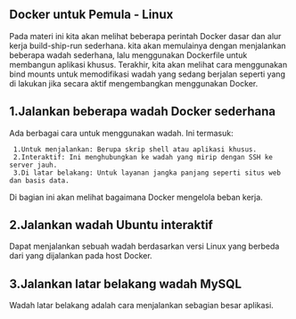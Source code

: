 ## Docker untuk Pemula - Linux 

Pada materi ini kita akan melihat beberapa perintah Docker dasar dan alur kerja build-ship-run sederhana. 
kita akan memulainya dengan menjalankan beberapa wadah sederhana, lalu menggunakan Dockerfile untuk 
membangun aplikasi khusus. Terakhir, kita akan melihat cara menggunakan bind mounts untuk memodifikasi 
wadah yang sedang berjalan seperti yang di lakukan jika secara aktif mengembangkan menggunakan Docker.

## 1.Jalankan beberapa wadah Docker sederhana

Ada berbagai cara untuk menggunakan wadah. Ini termasuk:

     1.Untuk menjalankan: Berupa skrip shell atau aplikasi khusus.
     2.Interaktif: Ini menghubungkan ke wadah yang mirip dengan SSH ke server jauh.
     3.Di latar belakang: Untuk layanan jangka panjang seperti situs web dan basis data.

Di bagian ini akan melihat bagaimana Docker mengelola beban kerja.

## 2.Jalankan wadah Ubuntu interaktif

Dapat menjalankan sebuah wadah berdasarkan versi Linux yang berbeda dari yang dijalankan pada host Docker.
     
 ## 3.Jalankan latar belakang wadah MySQL

Wadah latar belakang adalah cara menjalankan sebagian besar aplikasi. 




